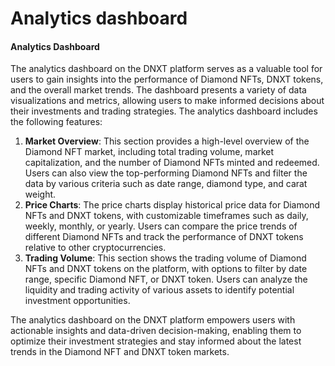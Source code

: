 # Analytics dashboard

#### Analytics Dashboard

The analytics dashboard on the DNXT platform serves as a valuable tool for users to gain insights into the performance of Diamond NFTs, DNXT tokens, and the overall market trends. The dashboard presents a variety of data visualizations and metrics, allowing users to make informed decisions about their investments and trading strategies. The analytics dashboard includes the following features:

1. **Market Overview**: This section provides a high-level overview of the Diamond NFT market, including total trading volume, market capitalization, and the number of Diamond NFTs minted and redeemed. Users can also view the top-performing Diamond NFTs and filter the data by various criteria such as date range, diamond type, and carat weight.
2. **Price Charts**: The price charts display historical price data for Diamond NFTs and DNXT tokens, with customizable timeframes such as daily, weekly, monthly, or yearly. Users can compare the price trends of different Diamond NFTs and track the performance of DNXT tokens relative to other cryptocurrencies.
3. **Trading Volume**: This section shows the trading volume of Diamond NFTs and DNXT tokens on the platform, with options to filter by date range, specific Diamond NFT, or DNXT token. Users can analyze the liquidity and trading activity of various assets to identify potential investment opportunities.

The analytics dashboard on the DNXT platform empowers users with actionable insights and data-driven decision-making, enabling them to optimize their investment strategies and stay informed about the latest trends in the Diamond NFT and DNXT token markets.
